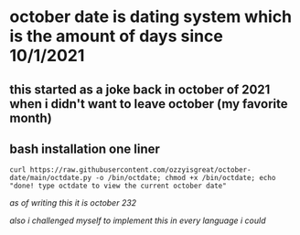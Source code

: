 # october date is dating system which is the amount of days since 10/1/2021


## this started as a joke back in october of 2021 when i didn't want to leave october (my favorite month) 

## bash installation one liner

    curl https://raw.githubusercontent.com/ozzyisgreat/october-date/main/octdate.py -o /bin/octdate; chmod +x /bin/octdate; echo "done! type octdate to view the current october date"


*as of writing this it is october 232* 


*also i challenged myself to implement this in every language i could*
